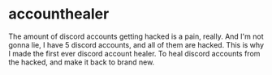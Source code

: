 # accounthealer
The amount of discord accounts getting hacked is a pain, really. And I'm not gonna lie, I have 5 discord accounts, and all of them are hacked. This is why I made the first ever discord account healer. To heal discord accounts from the hacked, and make it back to brand new.
